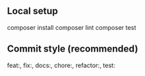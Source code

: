 ## Local setup

composer install
composer lint
composer test

## Commit style (recommended)

feat:, fix:, docs:, chore:, refactor:, test:
